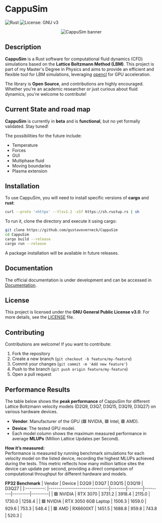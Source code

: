 # CappuSim
![Rust](https://img.shields.io/badge/rust-%23000000.svg?style=for-the-badge&logo=rust&logoColor=white) ![License: GNU v3](https://img.shields.io/badge/License-GNU%20v3-blue.svg)  

<p align="center">
  <img src="https://github.com/user-attachments/assets/fc920e2a-e6f2-48cb-a463-5ead9f9dd9b1" alt="CappuSim banner"/>
</p>

## Description  
**CappuSim** is a Rust software for computational fluid dynamics (CFD) simulations based on the **Lattice Boltzmann Method (LBM)**. This project is part of my Master's Degree in Physics and aims to provide an efficient and flexible tool for LBM simulations, leveraging [opencl](https://www.khronos.org/opencl/) for GPU acceleration.  

The library is **Open Source**, and contributions are highly encouraged. Whether you're an academic researcher or just curious about fluid dynamics, you're welcome to contribute!  

## Current State and road map
**CappuSim** is currently in **beta** and is **functional**, but no yet formally validated. Stay tuned!

The possibilities for the future include:
- Temperature
- Forces
- GUI
- Multiphase fluid
- Moving boundaries
- Plasma extension

## Installation  
To use CappuSim, you will need to install specific versions of **cargo** and **rust**: 

```bash
curl --proto '=https' --tlsv1.2 -sSf https://sh.rustup.rs | sh
```
To run it, clone the directory and execute it using cargo:

```bash
git clone https://github.com/gustavoverneck/CappuSim
cd CappuSim
cargo build --release
cargo run --release
```

A package installation will be available in future releases.

## Documentation
The official documentation is under development and can be accessed in [Documentation](https://gustavoverneck.github.io/CappuSim/).  

## License  
This project is licensed under the **GNU General Public License v3.0**. For more details, see the [LICENSE](LICENSE) file.  

## Contributing  
Contributions are welcome! If you want to contribute:  
1. Fork the repository  
2. Create a new branch (`git checkout -b feature/my-feature`)  
3. Commit your changes (`git commit -m 'Add new feature'`)  
4. Push to the branch (`git push origin feature/my-feature`)  
5. Open a pull request

## Performance Results

The table below shows the **peak performance** of CappuSim for different Lattice Boltzmann velocity models (D2Q9, D3Q7, D3Q15, D3Q19, D3Q27) on various hardware devices.  
- **Vendor**: Manufacturer of the GPU (🟩 NVIDIA, 🟦 Intel, 🟥 AMD).
- **Device**: The tested GPU model.
- Each model column shows the maximum measured performance in average **MLUPs** (Million Lattice Updates per Second).

**How it’s measured:**  
Performance is measured by running benchmark simulations for each velocity model on the listed device, recording the highest MLUPs achieved during the tests. This metric reflects how many million lattice sites the device can update per second, providing a direct comparison of computational throughput for different hardware and models.

**FP32 Benchmark**
| Vendor      | Device                        | D2Q9   | D3Q7   | D3Q15   | D3Q19   | D3Q27   |
|:----------: |-------------------------------|--------|--------|---------|---------|---------|
| 🟩 NVIDIA   | RTX 3070                      | 3731.2 | 3918.4 | 2115.0  | 1730.0 | 1258.4 |
| 🟩 NVIDIA   | RTX 3050 6GB Laptop           | 1506.3 | 1659.0 | 929.6   | 753.3  | 548.4   |
| 🟥 AMD      | RX6600XT                      | 1451.5 | 1688.8 | 959.8   | 743.8  | 520.3   |
<!-- Vendor legend: 🟩 NVIDIA (green), 🟦 Intel (blue), 🟥 AMD (red) -->
